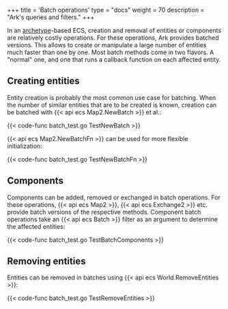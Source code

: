 +++
title = 'Batch operations'
type = "docs"
weight = 70
description = "Ark's queries and filters."
+++

In an [archetype](../architecture)-based ECS, creation and removal of entities or components are relatively costly operations.
For these operations, Ark provides batched versions.
This allows to create or manipulate a large number of entities much faster than one by one.
Most batch methods come in two flavors. A "normal" one, and one that runs a callback function on each affected entity.

## Creating entities

Entity creation is probably the most common use case for batching.
When the number of similar entities that are to be created is known,
creation can be batched with {{< api ecs Map2.NewBatch >}} et al.:

{{< code-func batch_test.go TestNewBatch >}}

{{< api ecs Map2.NewBatchFn >}} can be used for more flexible initialization:

{{< code-func batch_test.go TestNewBatchFn >}}

## Components

Components can be added, removed or exchanged in batch operations.
For these operations, {{< api ecs Map2 >}}, {{< api ecs Exchange2 >}} etc.
provide batch versions of the respective methods.
Component batch operations take an {{< api ecs Batch >}} filter as an argument to determine the affected entities:

{{< code-func batch_test.go TestBatchComponents >}}

## Removing entities

Entities can be removed in batches using {{< api ecs World.RemoveEntities >}}:

{{< code-func batch_test.go TestRemoveEntities >}}
